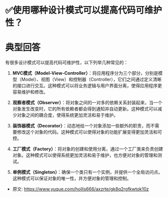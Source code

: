 # ✅使用哪种设计模式可以提高代码可维护性？
<!--page header-->

<a name="MspyE"></a>
# 典型回答

有很多设计模式可以提高代码可维护性，以下列举几种常见的：

1. **MVC模式（Model-View-Controller）**：将应用程序分为三个部分，分别是模型（Model）、视图（View）和控制器（Controller），它们之间通过定义清晰的接口进行交互。这种模式可以将业务逻辑与用户界面分离，使得应用程序更容易维护和修改。

2. **观察者模式（Observer）**：将对象之间的一对多的依赖关系封装起来，当一个对象发生改变时，它的所有依赖者都会得到通知并自动更新。这种模式可以减少对象之间的耦合度，使得系统更加灵活和易于维护。

3. **装饰器模式（Decorator）**：动态地给一个对象添加一些额外的职责，而不需要修改这个对象的代码。这种模式可以使得对象的功能扩展变得更加灵活和可控。

4. **工厂模式（Factory）**：将对象的创建和使用分离，通过一个工厂类来负责创建对象。这种模式可以使得系统更加灵活和易于维护，也方便对对象的管理和测试。

5. **单例模式（Singleton）**：确保一个类只有一个实例，并提供一个全局访问点。这种模式可以保证对象的唯一性，并方便对象的管理和控制。


<!--page footer-->
- 原文: <https://www.yuque.com/hollis666/axzrte/gk8q2rgfkwtok10z>